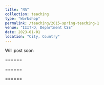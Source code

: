 ```yaml
---
title: "NA"
collection: teaching
type: "Workshop"
permalink: /teaching/2015-spring-teaching-1
venue: "IIIT-D, Department CSE"
date: 2023-01-01
location: "City, Country"
---
```


<!-- This is a description of a teaching experience. You can use markdown like any other post. -->
Will post soon

<!-- Heading 1 -->
======

<!-- Heading 2 -->
======

<!-- Heading 3 -->
======
